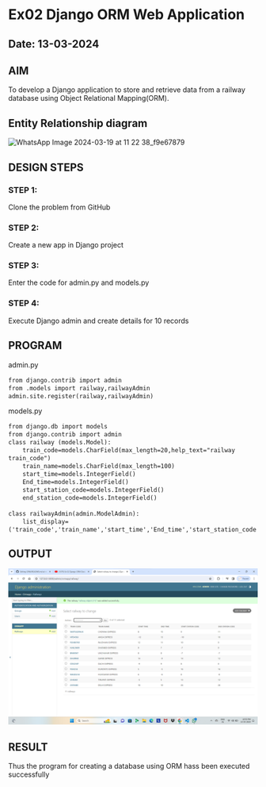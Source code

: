 # Ex02 Django ORM Web Application
## Date: 13-03-2024

## AIM
To develop a Django application to store and retrieve data from a railway database using Object Relational Mapping(ORM).

## Entity Relationship diagram
![WhatsApp Image 2024-03-19 at 11 22 38_f9e67879](https://github.com/sreeadhithsanthosh/ORM/assets/161282975/881f6f66-eb5d-4468-ab31-945f74a26f36)


## DESIGN STEPS

### STEP 1:
Clone the problem from GitHub

### STEP 2:
Create a new app in Django project

### STEP 3:
Enter the code for admin.py and models.py

### STEP 4:
Execute Django admin and create details for 10 records

## PROGRAM

admin.py
```
from django.contrib import admin
from .models import railway,railwayAdmin
admin.site.register(railway,railwayAdmin)
```
models.py
```
from django.db import models
from django.contrib import admin
class railway (models.Model):
    train_code=models.CharField(max_length=20,help_text="railway train_code")
    train_name=models.CharField(max_length=100)
    start_time=models.IntegerField()
    End_time=models.IntegerField()
    start_station_code=models.IntegerField()
    end_station_code=models.IntegerField()
     
class railwayAdmin(admin.ModelAdmin):
    list_display=('train_code','train_name','start_time','End_time','start_station_code','end_station_code',)
```
## OUTPUT
![alt text](<ORM EXno2.png>)


## RESULT
Thus the program for creating a database using ORM hass been executed successfully
